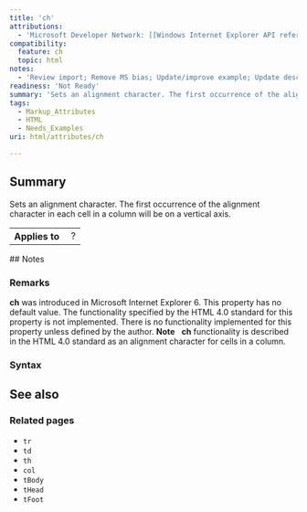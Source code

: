 ```yaml
---
title: 'ch'
attributions:
  - 'Microsoft Developer Network: [[Windows Internet Explorer API reference](http://msdn.microsoft.com/en-us/library/ie/hh828809%28v=vs.85%29.aspx) Article]'
compatibility:
  feature: ch
  topic: html
notes:
  - 'Review import; Remove MS bias; Update/improve example; Update descriptions; Fix lists & compatibility info'
readiness: 'Not Ready'
summary: 'Sets an alignment character. The first occurrence of the alignment character in each cell in a column will be on a vertical axis.'
tags:
  - Markup_Attributes
  - HTML
  - Needs_Examples
uri: html/attributes/ch

---
```

## Summary

Sets an alignment character. The first occurrence of the alignment character in each cell in a column will be on a vertical axis.

<table class="wikitable">
<tr>
<th>
Applies to

</th>
<td>
 ?

</td>
</tr>
</table>
## Notes

### Remarks

**ch** was introduced in Microsoft Internet Explorer 6. This property has no default value. The functionality specified by the HTML 4.0 standard for this property is not implemented. There is no functionality implemented for this property unless defined by the author. **Note**   **ch** functionality is described in the HTML 4.0 standard as an alignment character for cells in a column.

### Syntax

## See also

### Related pages

-   `tr`
-   `td`
-   `th`
-   `col`
-   `tBody`
-   `tHead`
-   `tFoot`
